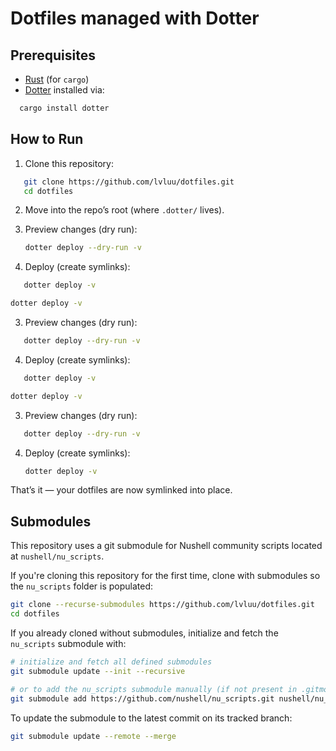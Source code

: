 
# Dotfiles managed with Dotter

## Prerequisites
- [Rust](https://www.rust-lang.org/tools/install) (for `cargo`)
- [Dotter](https://github.com/SuperCuber/dotter) installed via:

```bash
  cargo install dotter
```

## How to Run

1. Clone this repository:

```bash
   git clone https://github.com/lvluu/dotfiles.git
   cd dotfiles
   ```
2. Move into the repo’s root (where `.dotter/` lives).
3. Preview changes (dry run):

   ```bash
   dotter deploy --dry-run -v
   ```
4. Deploy (create symlinks):

```bash
   dotter deploy -v
   ```

   ```bash
   dotter deploy -v
   ```
3. Preview changes (dry run):

```bash
   dotter deploy --dry-run -v
   ```
4. Deploy (create symlinks):

```bash
   dotter deploy -v
   ```

   ```bash
   dotter deploy -v
   ```
3. Preview changes (dry run):

```bash
   dotter deploy --dry-run -v
   ```
4. Deploy (create symlinks):

   ```bash
   dotter deploy -v
   ```

That’s it — your dotfiles are now symlinked into place.

## Submodules

This repository uses a git submodule for Nushell community scripts located at `nushell/nu_scripts`.

If you're cloning this repository for the first time, clone with submodules so the `nu_scripts` folder is populated:

```bash
git clone --recurse-submodules https://github.com/lvluu/dotfiles.git
cd dotfiles
```

If you already cloned without submodules, initialize and fetch the `nu_scripts` submodule with:

```bash
# initialize and fetch all defined submodules
git submodule update --init --recursive

# or to add the nu_scripts submodule manually (if not present in .gitmodules):
git submodule add https://github.com/nushell/nu_scripts.git nushell/nu_scripts
```

To update the submodule to the latest commit on its tracked branch:

```bash
git submodule update --remote --merge
```

